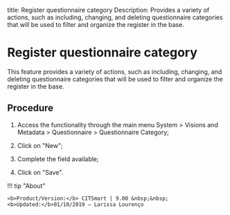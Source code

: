 title: Register questionnaire category
Description: Provides a variety of actions, such as including, changing, and deleting questionnaire categories that will be used to filter and organize the register in the base.
# Register questionnaire category

This feature provides a variety of actions, such as including, changing, and deleting questionnaire categories that will be used to filter and organize the register in the base.

Procedure
-------------

1.  Access the functionality through the main menu System \> Visions and
    Metadata \> Questionnaire \> Questionnaire Category;

2.  Click on "New";

3.  Complete the field available;

4.  Click on "Save".

!!! tip "About"

    <b>Product/Version:</b> CITSmart | 9.00 &nbsp;&nbsp;
    <b>Updated:</b>01/10/2019 – Larissa Lourenço


